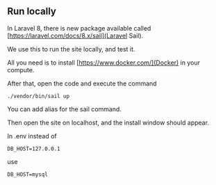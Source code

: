 ## Run locally

In Laravel 8, there is new package available called [https://laravel.com/docs/8.x/sail](Laravel Sail). 

We use this to run the site locally, and test it. 

All you need is to install [https://www.docker.com/](Docker) in your compute.

After that, open the code and execute the command

```text
./vendor/bin/sail up
```

You can add alias for the sail command. 

Then open the site on localhost, and the install window should appear. 

In .env instead of 
```text
DB_HOST=127.0.0.1
```

use 
```text
DB_HOST=mysql
```

